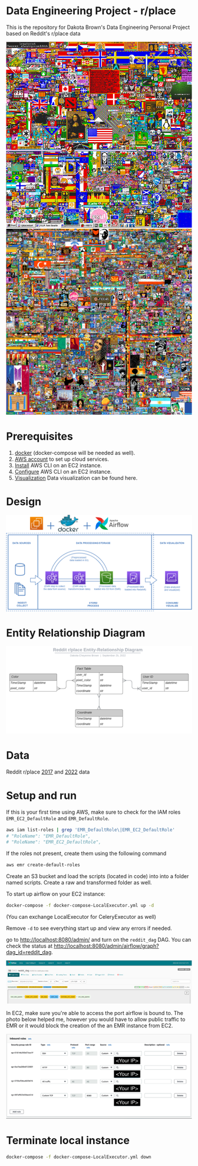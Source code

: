 # Data Engineering Project - r/place

This is the repository for Dakota Brown's Data Engineering Personal Project based on Reddit's r/place data

![Place 2017](assets/images/place2017.png)
![Place 2022](assets/images/place2022.png)

# Prerequisites

1. [docker](https://docs.docker.com/get-docker/) (docker-compose will be needed as well).
2. [AWS account](https://aws.amazon.com/) to set up cloud services.
3. [Install](https://docs.aws.amazon.com/cli/latest/userguide/install-cliv2.html) AWS CLI on an EC2 instance.
4. [Configure](https://docs.aws.amazon.com/cli/latest/userguide/cli-configure-quickstart.html#cli-configure-quickstart-config) AWS CLI on an EC2 instance.
5. [Visualization](assets/Dashboard.pdf) Data visualization can be found here.

# Design

![ETL Design](assets/images/architecture.png)

# Entity Relationship Diagram

![Entity Relationship Diagram](assets/images/redditERD.png)

# Data

Reddit r/place [2017](https://www.reddit.com/r/redditdata/comments/6640ru/place_datasets_april_fools_2017/) and [2022](https://www.reddit.com/r/place/comments/txvk2d/rplace_datasets_april_fools_2022/) data


# Setup and run

If this is your first time using AWS, make sure to check for the IAM roles `EMR_EC2_DefaultRole` and `EMR_DefaultRole`.

```bash
aws iam list-roles | grep 'EMR_DefaultRole\|EMR_EC2_DefaultRole'
# "RoleName": "EMR_DefaultRole",
# "RoleName": "EMR_EC2_DefaultRole",
```

If the roles not present, create them using the following command

```bash
aws emr create-default-roles
```

Create an S3 bucket and load the scripts (located in code) into into a folder named scripts. 
Create a raw and transformed folder as well.

To start up airflow on your EC2 instance:

```bash
docker-compose -f docker-compose-LocalExecutor.yml up -d
```
(You can exchange LocalExecutor for CeleryExecutor as well)

Remove `-d` to see everything start up and view any errors if needed.

go to [http://localhost:8080/admin/](http://localhost:8080/admin/) and turn on the `reddit_dag` DAG. You can check the status at [http://localhost:8080/admin/airflow/graph?dag_id=reddit_dag](http://localhost:8080/admin/airflow/graph?dag_id=reddit_dag). 

![DAG](assets/images/dag_design.png)

In EC2, make sure you're able to access the port airflow is bound to. The photo below helped me, however you would have to allow
public traffic to EMR or it would block the creation of the an EMR instance from EC2.

![Airflow fix.](assets/images/emr_rules.png)

# Terminate local instance

```bash
docker-compose -f docker-compose-LocalExecutor.yml down
```



